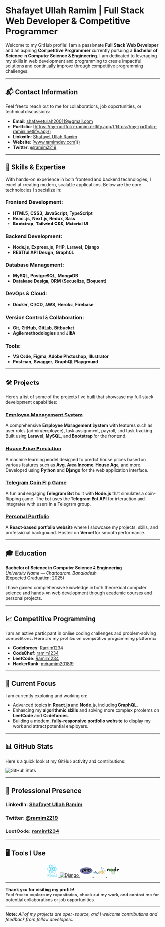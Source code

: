 # Shafayet Ullah Ramim | Full Stack Web Developer & Competitive Programmer

Welcome to my GitHub profile! I am a passionate **Full Stack Web Developer** and an aspiring **Competitive Programmer** currently pursuing a **Bachelor of Science in Computer Science & Engineering**. I am dedicated to leveraging my skills in web development and programming to create impactful solutions and continually improve through competitive programming challenges.


---

## 📬 Contact Information

Feel free to reach out to me for collaborations, job opportunities, or technical discussions:

- **Email**: [shafayetullah200119@gmail.com](mailto:shafayetullah200119@gmail.com)
- **Portfolio**: [https://my-portfolio-ramim.netlify.app/](https://my-portfolio-ramim.netlify.app/)
- **LinkedIn**: [Shafayet Ullah Ramim](https://www.linkedin.com/in/md-ramim-05976a237/)
- **Website**: [www.ramimdev.com]()
- **Twitter**: [@ramim2219](https://x.com/2219Ramim69667)

---

## 🔧 Skills & Expertise

With hands-on experience in both frontend and backend technologies, I excel at creating modern, scalable applications. Below are the core technologies I specialize in:

### Frontend Development:
- **HTML5**, **CSS3**, **JavaScript**, **TypeScript**
- **React.js**, **Next.js**, **Redux**, **Sass**
- **Bootstrap**, **Tailwind CSS**, **Material UI**

### Backend Development:
- **Node.js**, **Express.js**, **PHP**, **Laravel**, **Django**
- **RESTful API Design**, **GraphQL**

### Database Management:
- **MySQL**, **PostgreSQL**, **MongoDB**
- **Database Design**, **ORM (Sequelize, Eloquent)**

### DevOps & Cloud:
- **Docker**, **CI/CD**, **AWS**, **Heroku**, **Firebase**

### Version Control & Collaboration:
- **Git**, **GitHub**, **GitLab**, **Bitbucket**
- **Agile methodologies** and **JIRA**

### Tools:
- **VS Code**, **Figma**, **Adobe Photoshop**, **Illustrator**
- **Postman**, **Swagger**, **GraphQL Playground**

---

## 🛠️ Projects

Here’s a list of some of the projects I’ve built that showcase my full-stack development capabilities:

### [Employee Management System](https://github.com/ramim2219/employee-management)
A comprehensive **Employee Management System** with features such as user roles (admin/employee), task assignment, payroll, and task tracking. Built using **Laravel**, **MySQL**, and **Bootstrap** for the frontend.

### [House Price Prediction](https://github.com/ramim2219/house-price-prediction)
A machine learning model designed to predict house prices based on various features such as **Avg. Area Income**, **House Age**, and more. Developed using **Python** and **Django** for the web application interface.

### [Telegram Coin Flip Game](https://github.com/ramim2219/telegram-mini-coin-game)
A fun and engaging **Telegram Bot** built with **Node.js** that simulates a coin-flipping game. The bot uses the **Telegram Bot API** for interaction and integrates with users in a Telegram group.

### [Personal Portfolio](https://github.com/ramim2219/portfolio)
A **React-based portfolio website** where I showcase my projects, skills, and professional background. Hosted on **Vercel** for smooth performance.

---

## 🎓 Education

**Bachelor of Science in Computer Science & Engineering**  
*University Name* — *Chattogram, Bangladesh*  
(Expected Graduation: 2025)

I have gained comprehensive knowledge in both theoretical computer science and hands-on web development through academic courses and personal projects.

---

## 📈 Competitive Programming

I am an active participant in online coding challenges and problem-solving competitions. Here are my profiles on competitive programming platforms:

- **Codeforces**: [Ramim1234](https://codeforces.com/profile/Ramim1234)
- **CodeChef**: [ramim1234](https://www.codechef.com/users/ramim1234)
- **LeetCode**: [Ramim1234](https://leetcode.com/u/Ramim1234/)
- **HackerRank**: [mdramim201819](https://www.hackerrank.com/profile/mdramim201819)

---

## 🌱 Current Focus

I am currently exploring and working on:

- Advanced topics in **React.js** and **Node.js**, including **GraphQL**.
- Enhancing my **algorithmic skills** and solving more complex problems on **LeetCode** and **Codeforces**.
- Building a modern, **fully-responsive portfolio website** to display my work and attract potential employers.

---

## 📊 GitHub Stats

Here's a quick look at my GitHub activity and contributions:

![GitHub Stats](https://github-readme-stats.vercel.app/api?username=ramim2219&show_icons=true&count_private=true&hide=prs&theme=radical)

---

## 🔗 Professional Presence

### **LinkedIn**: [Shafayet Ullah Ramim](https://www.linkedin.com/in/md-ramim-05976a237/)

### **Twitter**: [@ramim2219](https://x.com/2219Ramim69667)

### **LeetCode**: [ramim1234](https://leetcode.com/u/Ramim1234/)

---

## 🖥️ Tools I Use

<p align="center">
  <a href="https://reactjs.org/" target="_blank">
    <img src="https://raw.githubusercontent.com/devicons/devicon/master/icons/react/react-original-wordmark.svg" alt="React" width="40" height="40" />
  </a>
  <a href="https://www.djangoproject.com/" target="_blank">
    <img src="https://cdn.worldvectorlogo.com/logos/django.svg" alt="Django" width="40" height="40" />
  </a>
  <a href="https://www.php.net/" target="_blank">
    <img src="https://raw.githubusercontent.com/devicons/devicon/master/icons/php/php-original.svg" alt="PHP" width="40" height="40" />
  </a>
  <a href="https://www.mysql.com/" target="_blank">
    <img src="https://raw.githubusercontent.com/devicons/devicon/master/icons/mysql/mysql-original-wordmark.svg" alt="MySQL" width="40" height="40" />
  </a>
  <a href="https://nodejs.org" target="_blank">
    <img src="https://raw.githubusercontent.com/devicons/devicon/master/icons/nodejs/nodejs-original-wordmark.svg" alt="Node.js" width="40" height="40" />
  </a>
</p>

---

**Thank you for visiting my profile!**  
Feel free to explore my repositories, check out my work, and contact me for potential collaborations or job opportunities.

---

**Note:** _All of my projects are open-source, and I welcome contributions and feedback from fellow developers._
